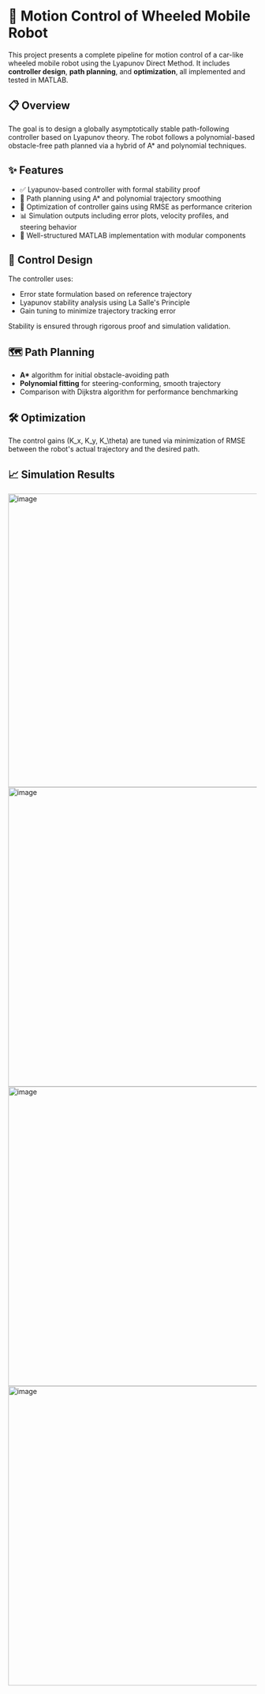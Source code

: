 # 🚗 Motion Control of Wheeled Mobile Robot

This project presents a complete pipeline for motion control of a car-like wheeled mobile robot using the Lyapunov Direct Method. It includes **controller design**, **path planning**, and **optimization**, all implemented and tested in MATLAB.

## 📋 Overview

The goal is to design a globally asymptotically stable path-following controller based on Lyapunov theory. The robot follows a polynomial-based obstacle-free path planned via a hybrid of A* and polynomial techniques.

## ✨ Features

- ✅ Lyapunov-based controller with formal stability proof
- 🎯 Path planning using A* and polynomial trajectory smoothing
- 🧠 Optimization of controller gains using RMSE as performance criterion
- 📊 Simulation outputs including error plots, velocity profiles, and steering behavior
- 📁 Well-structured MATLAB implementation with modular components

## 🧠 Control Design

The controller uses:
- Error state formulation based on reference trajectory
- Lyapunov stability analysis using La Salle's Principle
- Gain tuning to minimize trajectory tracking error

Stability is ensured through rigorous proof and simulation validation.

## 🗺️ Path Planning

- **A\*** algorithm for initial obstacle-avoiding path
- **Polynomial fitting** for steering-conforming, smooth trajectory
- Comparison with Dijkstra algorithm for performance benchmarking

## 🛠️ Optimization

The control gains \(K_x, K_y, K_\theta\) are tuned via minimization of RMSE between the robot's actual trajectory and the desired path.

## 📈 Simulation Results

<img width="572" height="595" alt="image" src="https://github.com/user-attachments/assets/ebe2a947-dc8c-45a3-a9d7-7294da859b66" />

<img width="755" height="607" alt="image" src="https://github.com/user-attachments/assets/d781214f-a854-45d3-a68f-8650a9dfc465" />

<img width="760" height="607" alt="image" src="https://github.com/user-attachments/assets/ff992fd0-544d-4134-ac0c-25a65bf62646" />

<img width="767" height="607" alt="image" src="https://github.com/user-attachments/assets/e6555178-d10a-4ca5-a5d6-38aa0e8b4081" />

